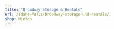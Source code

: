```yaml
---
title: "Broadway Storage & Rentals"
url: /idaho-falls/broadway-storage-und-rentals/
shop: Mieten
---
```

